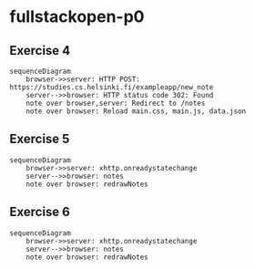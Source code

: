 # fullstackopen-p0
## Exercise 4
```mermaid
sequenceDiagram
    browser->>server: HTTP POST: https://studies.cs.helsinki.fi/exampleapp/new_note
    server-->>browser: HTTP status code 302: Found 
    note over browser,server: Redirect to /notes
    note over browser: Reload main.css, main.js, data.json
```
## Exercise 5
```mermaid
sequenceDiagram
    browser->>server: xhttp.onreadystatechange 
    server-->>browser: notes
    note over browser: redrawNotes
```
## Exercise 6
```mermaid
sequenceDiagram
    browser->>server: xhttp.onreadystatechange 
    server-->>browser: notes
    note over browser: redrawNotes
```
